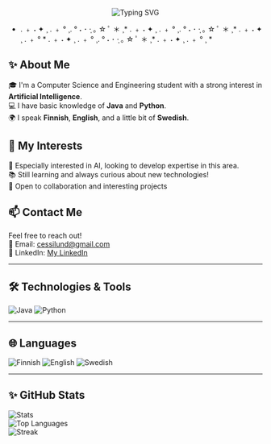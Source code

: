<!-- Header with animated text using Quicksand font, centered -->
<p align="center">
  <img src="https://readme-typing-svg.herokuapp.com?size=30&duration=4000&color=FFB6C1&font=Quicksand&center=true&vCenter=true&width=600&lines=Hi%2C+I'm+Cecilia!+%E2%9C%A8;Welcome+to+my+GitHub+🌸" alt="Typing SVG" />
</p>


* . ﹢ ˖ ✦ ¸ . ﹢ ° ¸. ° ˖ ･ ·̩ ｡ ☆ ﾟ ＊ ¸* . ﹢ ˖ ✦ ¸ . ﹢ ° ¸. ° ˖ ･ ·̩ ｡ ☆ ﾟ ＊ ¸* . ﹢ ˖ ✦ ¸ . ﹢ ° * . ﹢ ˖ ✦ ¸ . ﹢ ° ¸. ° ˖ ･ ·̩ ｡ ☆ ﾟ ＊ ¸* . ﹢ ˖ ✦ ¸ . ﹢ ° ¸ *
## ✨ About Me
🎓 I'm a Computer Science and Engineering student with a strong interest in **Artificial Intelligence**.  
💻 I have basic knowledge of **Java** and **Python**.  
🌍 I speak **Finnish**, **English**, and a little bit of **Swedish**.  

## 🧠 My Interests
🔎 Especially interested in AI, looking to develop expertise in this area.  
📚 Still learning and always curious about new technologies!   
🤝 Open to collaboration and interesting projects  

## 📫 Contact Me
Feel free to reach out!  
📧 Email: [cessilund@gmail.com](mailto:cessilund@gmail.com)  
🔗 LinkedIn: [My LinkedIn](https://www.linkedin.com/in/cecilia-lund)

---

## 🛠️ Technologies & Tools  
![Java](https://img.shields.io/badge/Java-ff69b4?style=for-the-badge&logo=java&logoColor=white)
![Python](https://img.shields.io/badge/Python-9370db?style=for-the-badge&logo=python&logoColor=white)

---

## 🌐 Languages  
![Finnish](https://img.shields.io/badge/Finnish-ffb6c1?style=for-the-badge&logo=google-translate&logoColor=white)
![English](https://img.shields.io/badge/English-9370db?style=for-the-badge&logo=google-translate&logoColor=white)
![Swedish](https://img.shields.io/badge/Swedish-ffd700?style=for-the-badge&logo=google-translate&logoColor=black)

---

## ✨ GitHub Stats  
![Stats](https://github-readme-stats.vercel.app/api?username=clund04&show_icons=true&theme=rose_pine)  
![Top Languages](https://github-readme-stats.vercel.app/api/top-langs/?username=clund04&layout=compact&theme=rose_pine)  
![Streak](https://streak-stats.demolab.com?user=clund04&theme=rose_pine&hide_border=false)



